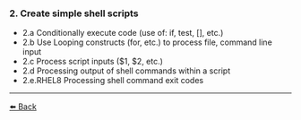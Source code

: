 ### 2. Create simple shell scripts

+ 2.a Conditionally execute code (use of: if, test, [], etc.)
+ 2.b Use Looping constructs (for, etc.) to process file, command line input
+ 2.c Process script inputs ($1, $2, etc.)
+ 2.d Processing output of shell commands within a script
+ 2.e.RHEL8 Processing shell command exit codes

---
[⬅️ Back](../Objectives.md)
